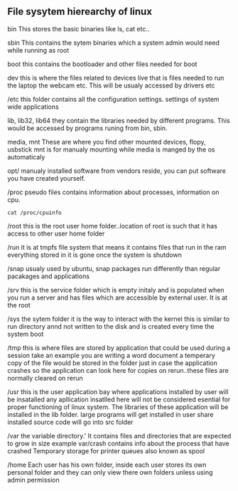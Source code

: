 ## File sysytem hierearchy of linux

   bin
	This stores the basic binaries like ls, cat etc..

   sbin
	This contains the sytem binaries which a system admin would need while running as root

   boot
	this contains the bootloader and other files needed for boot

   dev 
        this is where the files related to devices live that is files needed to run the laptop
        the webcam etc. This will be usualy accessed by drivers etc

   /etc
        this folder contains all the configuration settings. settings of system wide 
        applications

   lib, lib32, lib64
        they contain the libraries needed by different programs. This would be accessed by
	programs runing from bin, sbin.

   media, mnt 
	These are where you find other mounted devices, flopy, usbstick
        mnt is for manualy mounting while media is manged by the os automaticaly

   opt/
        manualy installed software from vendors reside, you can put software you have created
	yourself.

   /proc
	pseudo files contains information about processes, information on cpu.

	cat /proc/cpuinfo

   /root
	this is the root user home folder..location of root is such that it has access to 
	other user home folder
  
   /run
	it is at tmpfs file system that means it contains files that run in the ram
	everything stored in it is gone once the system is shutdown
  
   /snap
	usualy used by ubuntu, snap packages run differently than regular pacakages and
	applications

   /srv 
	this is the service folder which is empty initaly and is populated when you run a 
	server and has files which are accessible by external user. It is at the root 
	
   /sys
	the sytem folder it is the way to interact with the kernel this is similar to 
	run directory annd not written to the disk and is created every time the system
	boot

   /tmp
	this is where files are stored by application that could be used during a session
	take an example you are writing a word document a temperary copy of the file would
	be stored in the folder just in case the application crashes so the application 
	can look here for copies on rerun..these files are normally cleared on rerun

   /usr
	this is the user application bay where applications installed by user will be 
        insatalled any apllication insatlled here will not be considered esential 
	for proper functioning of linux system.
	The libraries of these application will be installed in the lib folder.
	large programs will get installed in user share
	installed source code will go into src folder
        

   /var 
	the variable directory.'
	It contains files and directories that are expected to grow in size
	example var/crash contains info about the process that have crashed
	Temporary storage for printer queues also known as spool

   /home 
	Each user has his own folder, inside each user stores its own personal folder
	and they can only view there own folders unless using admin permission



